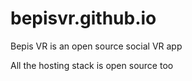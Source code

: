 # bepisvr.github.io
Bepis VR is an open source social VR app

All the hosting stack is open source too


